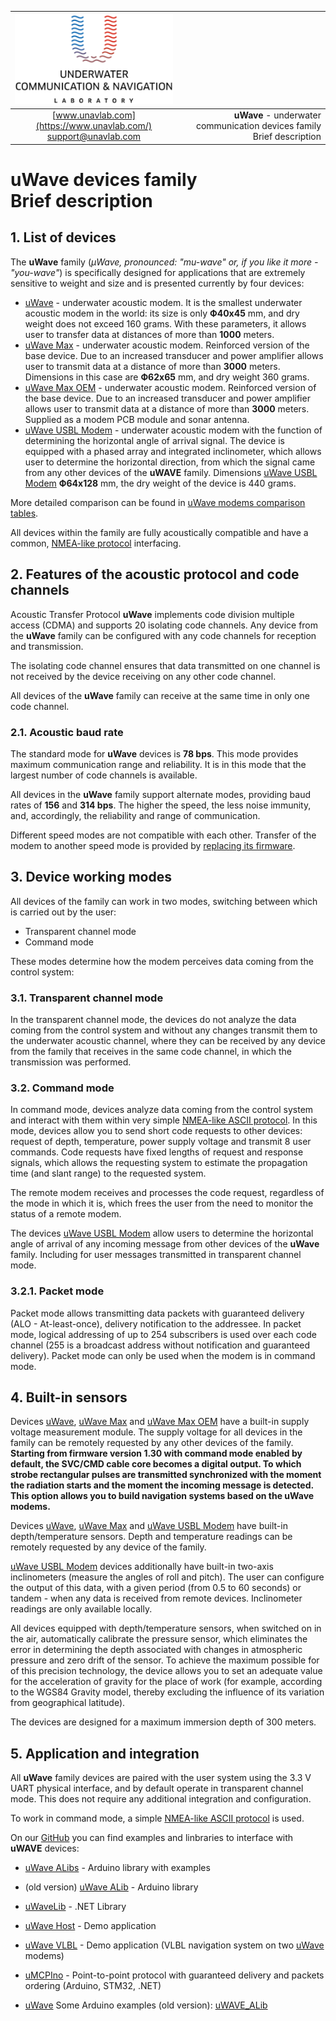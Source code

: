 | ![logo](/documentation/sm_logo.png) |  |
| :---: | ---: |
| [www.unavlab.com](https://www.unavlab.com/) <br/> [support@unavlab.com](mailto:support@unavlab.com) | **uWave** - underwater communication devices family <br/> Brief description |
  
# uWave devices family <br/> Brief description

<div style="page-break-after: always;"></div>

## 1. List of devices

The **uWave** family (_&mu;Wave, pronounced: "mu-wave" or, if you like it more - "you-wave"_) is specifically designed for applications that are extremely sensitive to weight 
and size and is presented currently by four devices:

* [uWave](uWAVE_Specification_en.md) - underwater acoustic modem. It is the smallest underwater acoustic modem in the world: its size is 
only **Ф40х45** mm, and dry weight does not exceed 160 grams. With these parameters, it allows user to transfer data at distances of more 
than **1000** meters.
* [uWave Max](uWAVE_Max_Specification_en.md) - underwater acoustic modem. Reinforced version of the base device. Due to an increased
transducer and power amplifier allows user to transmit data at a distance of more than **3000** meters. Dimensions in this case are
**Ф62х65** mm, and dry weight 360 grams.
* [uWave Max OEM](uWAVE_Max_OEM_Specification_en.md) - underwater acoustic modem. Reinforced version of the base device. Due to an increased
transducer and power amplifier allows user to transmit data at a distance of more than **3000** meters. Supplied as a modem PCB module and sonar antenna. 
* [uWave USBL Modem](uWAVE_USBL_Modem_Specification_en.md) - underwater acoustic modem with the function of determining the horizontal 
angle of arrival signal. The device is equipped with a phased array and integrated inclinometer, which allows user to determine the 
horizontal direction, from which the signal came from any other devices of the **uWAVE** family. Dimensions [uWave USBL Modem](uWAVE_USBL_Modem_Specification_en.md)
**Ф64х128** mm, the dry weight of the device is 440 grams.

More detailed comparison can be found in [uWave modems comparison tables](uWAVE/uWAVE_Modems_comparison_en.md).

All devices within the family are fully acoustically compatible and have a common, [NMEA-like protocol](uWAVE_Protocol_Specification_en.md)
interfacing.

<div style="page-break-after: always;"></div>

## 2. Features of the acoustic protocol and code channels
Acoustic Transfer Protocol **uWave** implements code division multiple access (CDMA) and supports 20
isolating code channels. Any device from the **uWave** family can be configured with any code channels for reception and transmission.

The isolating code channel ensures that data transmitted on one channel is not received by the device receiving on any
other code channel.

All devices of the **uWave** family can receive at the same time in only one code channel.

### 2.1. Acoustic baud rate
The standard mode for **uWave** devices is **78 bps**. This mode provides maximum communication range and reliability. It is in this mode that the largest number of code channels is available.

All devices in the **uWave** family support alternate modes, providing baud rates of **156** and **314 bps**. The higher the speed, the less noise immunity, and, accordingly, the reliability and range of communication.

Different speed modes are not compatible with each other. Transfer of the modem to another speed mode is provided by [replacing its firmware](uWAVE_FW_Updating_en.md).


<div style="page-break-after: always;"></div>

## 3. Device working modes
All devices of the family can work in two modes, switching between which is carried out by the user:
* Transparent channel mode
* Command mode

These modes determine how the modem perceives data coming from the control system:

### 3.1. Transparent channel mode
In the transparent channel mode, the devices do not analyze the data coming from the control system and without any changes transmit them 
to the underwater acoustic channel, where they can be received by any device from the family that receives in the same code channel,
in which the transmission was performed.

### 3.2. Command mode
In command mode, devices analyze data coming from the control system and interact with them within very simple 
[NMEA-like ASCII protocol](uWAVE_Protocol_Specification_en.md). In this mode, devices allow you to send short code requests to other 
devices: request of depth, temperature, power supply voltage and transmit 8 user commands.
Code requests have fixed lengths of request and response signals, which allows the requesting system to estimate the propagation time 
(and slant range) to the requested system.

The remote modem receives and processes the code request, regardless of the mode in which it is, which frees the user
from the need to monitor the status of a remote modem.

The devices [uWave USBL Modem](uWAVE_USBL_Modem_Specification_en.md) allow users to determine the horizontal angle of arrival of any
incoming message from other devices of the **uWave** family. Including for user messages transmitted in transparent channel mode.

### 3.2.1. Packet mode
Packet mode allows transmitting data packets with guaranteed delivery (ALO - At-least-once), delivery notification to the addressee. In packet mode, logical addressing of up to 254 subscribers is used over each code channel (255 is a broadcast address without notification and guaranteed delivery). Packet mode can only be used when the modem is in command mode.


<div style="page-break-after: always;"></div>

## 4. Built-in sensors
Devices [uWave](uWAVE_Specification_en.md), [uWave Max](uWAVE_Max_Specification_en.md) and [uWave Max OEM](uWAVE_Max_OEM_Specification_en.md) have a built-in supply voltage measurement module. The supply voltage for all devices in the family can be remotely requested by any other devices of the family.  
**Starting from firmware version 1.30 with command mode enabled by default, the SVC/CMD cable core becomes a digital output. To which strobe rectangular pulses are transmitted synchronized with the moment the radiation starts and the moment the incoming message is detected. This option allows you to build navigation systems based on the uWave modems.**

Devices [uWave](uWAVE_Specification_en.md), [uWave Max](uWAVE_Max_Specification_en.md) and [uWave USBL Modem](uWAVE_USBL_Modem_Specification_en.md) have built-in depth/temperature sensors. Depth and temperature readings can be remotely requested by any device of the family.

[uWave USBL Modem](uWAVE_USBL_Modem_Specification_en.md) devices additionally have built-in two-axis inclinometers
(measure the angles of roll and pitch). The user can configure the output of this data, with a given
period (from 0.5 to 60 seconds) or tandem - when any data is received from remote devices. Inclinometer readings are only available locally.

All devices equipped with depth/temperature sensors, when switched on in the air, automatically calibrate the pressure sensor, which eliminates the error in determining the depth associated with changes in atmospheric pressure and zero drift of the sensor. To achieve the maximum possible for
of this precision technology, the device allows you to set an adequate value for the acceleration of gravity for the place of work
(for example, according to the WGS84 Gravity model, thereby excluding the influence of its variation from geographical latitude).

The devices are designed for a maximum immersion depth of 300 meters.

<div style="page-break-after: always;"></div>

## 5. Application and integration
All **uWave** family devices are paired with the user system using the 3.3 V UART physical interface, and by default
operate in transparent channel mode. This does not require any additional integration and configuration.

To work in command mode, a simple [NMEA-like ASCII protocol](uWAVE_Protocol_Specification_en.md) is used.

On our [GitHub](https://github.com/ucnl) you can find examples and linbraries to interface with **uWAVE** devices:
* [uWave ALibs](https://github.com/ucnl/UCNL_ALibs) - Arduino library with examples
* (old version) [uWave ALib](https://github.com/ucnl/uWAVE_ALib) - Arduino library
* [uWaveLib](https://github.com/ucnl/uWAVELib) - .NET Library
* [uWave Host](https://github.com/ucnl/uWAVE_Host) - Demo application
* [uWave VLBL](https://github.com/ucnl/uWAVE_VLBL) - Demo application (VLBL navigation system on two [uWave](uWAVE_Specification_ru.md) modems)
* [uMCPIno](https://github.com/AlekUnderwater/uMCPIno) - Point-to-point protocol with guaranteed delivery and packets ordering (Arduino, STM32, .NET)
* [uWave](uWAVE_Specification_ru.md) Some Arduino examples (old version): [uWAVE_ALib](https://github.com/ucnl/uWAVE_ALib)

  <div style="page-break-after: always;"></div>

  
  

